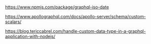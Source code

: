 https://www.npmjs.com/package/graphql-iso-date

https://www.apollographql.com/docs/apollo-server/schema/custom-scalars/

https://blog.tericcabrel.com/handle-custom-data-type-in-a-graphql-application-with-nodejs/

